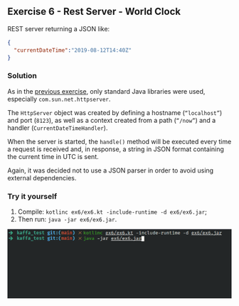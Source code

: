 ## Exercise 6 - Rest Server - World Clock

REST server returning a JSON like:

```json
{
  "currentDateTime":"2019-08-12T14:40Z"
}
```

### Solution

As in the [previous exercise](../ex5), only standard Java libraries were used, especially `com.sun.net.httpserver`.

The `HttpServer` object was created by defining a hostname (`“localhost”`) and port (`8123`), as well as a context created from a path (`“/now”`) and a handler (`CurrentDateTimeHandler`).

When the server is started, the `handle()` method will be executed every time a request is received and, in response, a string in JSON format containing the current time in UTC is sent.

Again, it was decided not to use a JSON parser in order to avoid using external dependencies.

### Try it yourself

1. Compile: `kotlinc ex6/ex6.kt -include-runtime -d ex6/ex6.jar`;
2. Then run: `java -jar ex6/ex6.jar`.

![example](example.gif)